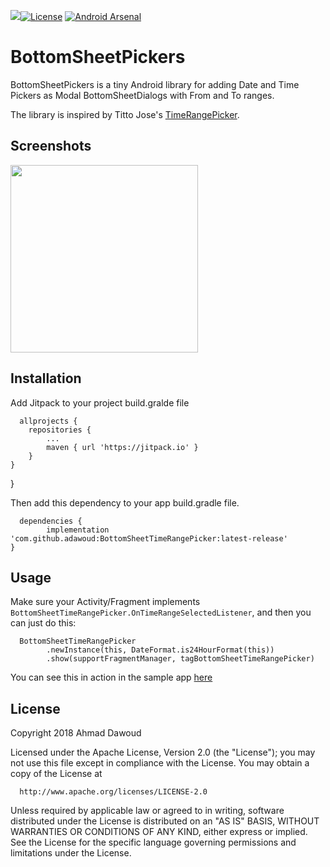 [![](https://jitpack.io/v/adawoud/BottomSheetTimeRangePicker.svg)](https://jitpack.io/#adawoud/BottomSheetTimeRangePicker)[![License](https://img.shields.io/badge/License-Apache%202.0-blue.svg)](https://opensource.org/licenses/Apache-2.0)
[![Android Arsenal]( https://img.shields.io/badge/Android%20Arsenal-BottomSheetTimeRangePicker-green.svg?style=flat )]( https://android-arsenal.com/details/1/7367 )

# BottomSheetPickers

BottomSheetPickers is a tiny Android library for adding Date and Time Pickers as Modal BottomSheetDialogs with From and To ranges. 

The library is inspired by Titto Jose's [TimeRangePicker](https://github.com/tittojose/TimeRangePicker).

## Screenshots

<img src="https://raw.githubusercontent.com/adawoud/BottomSheetTimeRangePicker/master/art/bottomsheetpicker.png" width="300px" />

## Installation

Add Jitpack to your project build.gralde file
      
      allprojects {
		repositories {
			...
			maven { url 'https://jitpack.io' }
		}
	}
}

Then add this dependency to your app build.gradle file.

      dependencies {
	        implementation 'com.github.adawoud:BottomSheetTimeRangePicker:latest-release'
	}

## Usage

Make sure your Activity/Fragment implements `BottomSheetTimeRangePicker.OnTimeRangeSelectedListener`, and then you 
can just do this:
      
      BottomSheetTimeRangePicker
            .newInstance(this, DateFormat.is24HourFormat(this))
            .show(supportFragmentManager, tagBottomSheetTimeRangePicker)
You can see this in action in the sample app [here](https://github.com/adawoud/BottomSheetTimeRangePicker/blob/44ec220fd548256df8182bb5ab0d76f25af03d0c/sample/src/main/java/me/adawoud/bottomsheettimepicker/MainActivity.kt#L16)


## License

Copyright 2018 Ahmad Dawoud

   Licensed under the Apache License, Version 2.0 (the "License");
   you may not use this file except in compliance with the License.
   You may obtain a copy of the License at
         
      http://www.apache.org/licenses/LICENSE-2.0

   Unless required by applicable law or agreed to in writing, software
   distributed under the License is distributed on an "AS IS" BASIS,
   WITHOUT WARRANTIES OR CONDITIONS OF ANY KIND, either express or implied.
   See the License for the specific language governing permissions and
   limitations under the License.
